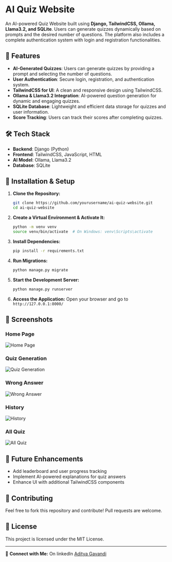 # AI Quiz Website

An AI-powered Quiz Website built using **Django, TailwindCSS, Ollama, Llama3.2, and SQLite**. Users can generate quizzes dynamically based on prompts and the desired number of questions. The platform also includes a complete authentication system with login and registration functionalities.

## 🚀 Features

- **AI-Generated Quizzes**: Users can generate quizzes by providing a prompt and selecting the number of questions.
- **User Authentication**: Secure login, registration, and authentication system.
- **TailwindCSS for UI**: A clean and responsive design using TailwindCSS.
- **Ollama & Llama3.2 Integration**: AI-powered question generation for dynamic and engaging quizzes.
- **SQLite Database**: Lightweight and efficient data storage for quizzes and user information.
- **Score Tracking**: Users can track their scores after completing quizzes.

## 🛠️ Tech Stack

- **Backend**: Django (Python)
- **Frontend**: TailwindCSS, JavaScript, HTML
- **AI Model**: Ollama, Llama3.2
- **Database**: SQLite

## 🔧 Installation & Setup

1. **Clone the Repository:**
   ```bash
   git clone https://github.com/yourusername/ai-quiz-website.git
   cd ai-quiz-website
   ```

2. **Create a Virtual Environment & Activate It:**
   ```bash
   python -m venv venv
   source venv/bin/activate  # On Windows: venv\Scripts\activate
   ```

3. **Install Dependencies:**
   ```bash
   pip install -r requirements.txt
   ```

4. **Run Migrations:**
   ```bash
   python manage.py migrate
   ```

5. **Start the Development Server:**
   ```bash
   python manage.py runserver
   ```

6. **Access the Application:**
   Open your browser and go to `http://127.0.0.1:8000/`

## 📸 Screenshots
### Home Page
![Home Page](![home](https://github.com/user-attachments/assets/21c3de3c-8dae-40b2-9caf-7aeb6cb2f139))
### Quiz Generation
![Quiz Generation](![questions](https://github.com/user-attachments/assets/296ebacf-e3d3-44d6-bb6b-21a7982fe115))
### Wrong Answer
![Wrong Answer](![wrongquestion](https://github.com/user-attachments/assets/364d8dce-145c-487f-a207-d0acb32698ee))
### History
![History](![history](https://github.com/user-attachments/assets/d43e4743-0349-436d-81d4-af55ceb8710d))
### All Quiz
![All Quiz](![history2](https://github.com/user-attachments/assets/11a1a5d8-5999-49aa-b941-564ff9c1026b))

## 📌 Future Enhancements
- Add leaderboard and user progress tracking
- Implement AI-powered explanations for quiz answers
- Enhance UI with additional TailwindCSS components

## 🤝 Contributing
Feel free to fork this repository and contribute! Pull requests are welcome.

## 📜 License
This project is licensed under the MIT License.

---
🔗 **Connect with Me:** On linkedIn [Aditya Gavandi](https://www.linkedin.com/in/adityagavandi/)
